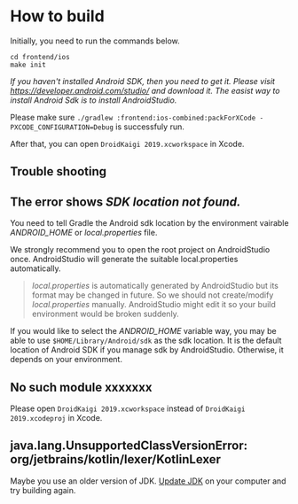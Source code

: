 # How to build

Initially, you need to run the commands below.

```
cd frontend/ios
make init
```

*If you haven't installed Android SDK, then you need to get it. Please visit https://developer.android.com/studio/ and download it. The easist way to install Android Sdk is to install AndroidStudio.*

Please make sure `./gradlew :frontend:ios-combined:packForXCode -PXCODE_CONFIGURATION=Debug` is successfuly run. 

After that, you can open `DroidKaigi 2019.xcworkspace` in Xcode.

## Trouble shooting

## The error shows *SDK location not found.*

You need to tell Gradle the Android sdk location by the environment vairable *ANDROID_HOME* or *local.properties* file.

We strongly recommend you to open the root project on AndroidStudio once. AndroidStudio will generate the suitable local.properties automatically.

> *local.properties* is automatically generated by AndroidStudio but its format may be changed in future. So we should not create/modify *local.properties* manually. AndroidStudio might edit it so your build environment would be broken suddenly.

If you would like to select the *ANDROID_HOME* variable way, you may be able to use `$HOME/Library/Android/sdk` as the sdk location. It is the default location of Android SDK if you manage sdk by AndroidStudio. Otherwise, it depends on your environment.

## No such module xxxxxxx

Please open `DroidKaigi 2019.xcworkspace` instead of `DroidKaigi 2019.xcodeproj` in Xcode.

## java.lang.UnsupportedClassVersionError: org/jetbrains/kotlin/lexer/KotlinLexer

Maybe you use an older version of JDK. [Update JDK](https://www.oracle.com/technetwork/java/javase/downloads/jdk8-downloads-2133151.html) on your computer and try building again.